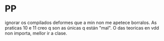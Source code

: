 # PP
ignorar os compilados deformes que a min non me apetece borralos.
As praticas 10 e 11 creo q son as únicas q están "mal".
O das teoricas en vdd non importa, mellor ir a clase.

